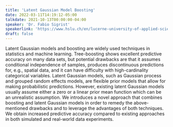 ```yaml
---
title: 'Latent Gaussian Model Boosting'
date: 2022-03-11T14:19:12-05:00
talkdate: 2021-10-13T00:00:00-04:00
speaker: 'Dr. Fabio Sigrist'
speakerlink: 'https://www.hslu.ch/en/lucerne-university-of-applied-sciences-and-arts/about-us/people-finder/profile/?pid=3064'
draft: false
---
```


Latent Gaussian models and boosting are widely used techniques in statistics and machine learning. Tree-boosting shows excellent predictive accuracy on many data sets, but potential drawbacks are that it assumes conditional independence of samples, produces discontinuous predictions for, e.g., spatial data, and it can have difficulty with high-cardinality categorical variables. Latent Gaussian models, such as Gaussian process and grouped random effects models, are flexible prior models that allow for making probabilistic predictions. However, existing latent Gaussian models usually assume either a zero or a linear prior mean function which can be an unrealistic assumption. We introduces a novel approach that combines boosting and latent Gaussian models in order to remedy the above-mentioned drawbacks and to leverage the advantages of both techniques. We obtain increased predictive accuracy compared to existing approaches in both simulated and real-world data experiments.

